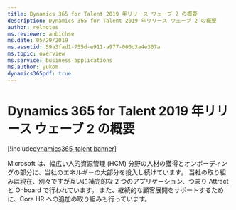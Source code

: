 ```yaml
---
title: Dynamics 365 for Talent 2019 年リリース ウェーブ 2 の概要
description: Dynamics 365 for Talent 2019 年リリース ウェーブ 2 の概要
author: relnotes
ms.reviewer: anbichse
ms.date: 05/29/2019
ms.assetid: 59a3fad1-755d-e911-a977-000d3a4e307a
ms.topic: overview
ms.service: business-applications
ms.author: yukom
dynamics365pdf: true
---
```


# <a name="overview-of-dynamics-365-for-talent-2019-release-wave-2"></a>Dynamics 365 for Talent 2019 年リリース ウェーブ 2 の概要 
[!include[dynamics365-talent banner](../includes/dynamics365-talent.md)]

Microsoft は、幅広い人的資源管理 (HCM) 分野の人材の獲得とオンボーディングの部分に、当社のエネルギーの大部分を投入し続けています。 当社の取り組みは現在、別々ですが互いに補完的な 2 つのアプリケーション、つまり Attract と Onboard で行われています。 また、継続的な顧客展開をサポートするために、Core HR への追加の取り組みも行っています。
